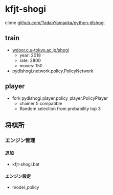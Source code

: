 # kfjt-shogi

clone [github.com/TadaoYamaoka/python-dlshogi](https://github.com/TadaoYamaoka/python-dlshogi)

## train

+ [wdoor.c.u-tokyo.ac.jp/shogi](http://wdoor.c.u-tokyo.ac.jp/shogi/)
  + year: 2018
  + rate: 3800
  + moves: 150
+ pydlshogi.network.policy.PolicyNetwork

## player

+ fork pydlshogi.player.policy_player.PolicyPlayer
  + chainer 5 compatible
  + Random selection from probability top 3

## 将棋所

### エンジン管理

#### 追加

+ kfjt-shogi.bat

#### エンジン設定

+ model_policy